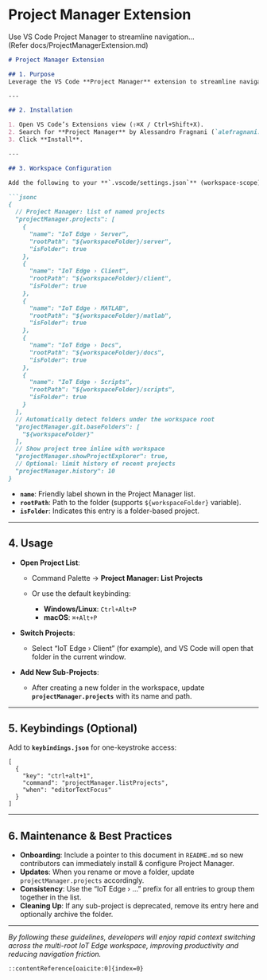 # Project Manager Extension  
Use VS Code Project Manager to streamline navigation...  
(Refer docs/ProjectManagerExtension.md)

````markdown
# Project Manager Extension

## 1. Purpose  
Leverage the VS Code **Project Manager** extension to streamline navigation between the multiple roots of the All-in-One IoT Edge workspace. By registering each sub-project (server, client, matlab, docs, scripts), developers can switch contexts in one keystroke without manually opening folders.

---

## 2. Installation  

1. Open VS Code’s Extensions view (⇧⌘X / Ctrl+Shift+X).  
2. Search for **Project Manager** by Alessandro Fragnani (`alefragnani.project-manager`).  
3. Click **Install**.  

---

## 3. Workspace Configuration  

Add the following to your **`.vscode/settings.json`** (workspace-scope):

```jsonc
{
  // Project Manager: list of named projects
  "projectManager.projects": [
    {
      "name": "IoT Edge › Server",
      "rootPath": "${workspaceFolder}/server",
      "isFolder": true
    },
    {
      "name": "IoT Edge › Client",
      "rootPath": "${workspaceFolder}/client",
      "isFolder": true
    },
    {
      "name": "IoT Edge › MATLAB",
      "rootPath": "${workspaceFolder}/matlab",
      "isFolder": true
    },
    {
      "name": "IoT Edge › Docs",
      "rootPath": "${workspaceFolder}/docs",
      "isFolder": true
    },
    {
      "name": "IoT Edge › Scripts",
      "rootPath": "${workspaceFolder}/scripts",
      "isFolder": true
    }
  ],
  // Automatically detect folders under the workspace root
  "projectManager.git.baseFolders": [
    "${workspaceFolder}"
  ],
  // Show project tree inline with workspace
  "projectManager.showProjectExplorer": true,
  // Optional: limit history of recent projects
  "projectManager.history": 10
}
````

* **`name`**: Friendly label shown in the Project Manager list.
* **`rootPath`**: Path to the folder (supports `${workspaceFolder}` variable).
* **`isFolder`**: Indicates this entry is a folder-based project.

---

## 4. Usage

* **Open Project List**:

  * Command Palette → **Project Manager: List Projects**
  * Or use the default keybinding:

    * **Windows/Linux**: `Ctrl+Alt+P`
    * **macOS**: `⌘+Alt+P`

* **Switch Projects**:

  * Select “IoT Edge › Client” (for example), and VS Code will open that folder in the current window.

* **Add New Sub-Projects**:

  * After creating a new folder in the workspace, update **`projectManager.projects`** with its name and path.

---

## 5. Keybindings (Optional)

Add to **`keybindings.json`** for one-keystroke access:

```jsonc
[
  {
    "key": "ctrl+alt+1",
    "command": "projectManager.listProjects",
    "when": "editorTextFocus"
  }
]
```

---

## 6. Maintenance & Best Practices

* **Onboarding**: Include a pointer to this document in `README.md` so new contributors can immediately install & configure Project Manager.
* **Updates**: When you rename or move a folder, update `projectManager.projects` accordingly.
* **Consistency**: Use the “IoT Edge › …” prefix for all entries to group them together in the list.
* **Cleaning Up**: If any sub-project is deprecated, remove its entry here and optionally archive the folder.

---

*By following these guidelines, developers will enjoy rapid context switching across the multi-root IoT Edge workspace, improving productivity and reducing navigation friction.*

```
::contentReference[oaicite:0]{index=0}
```
